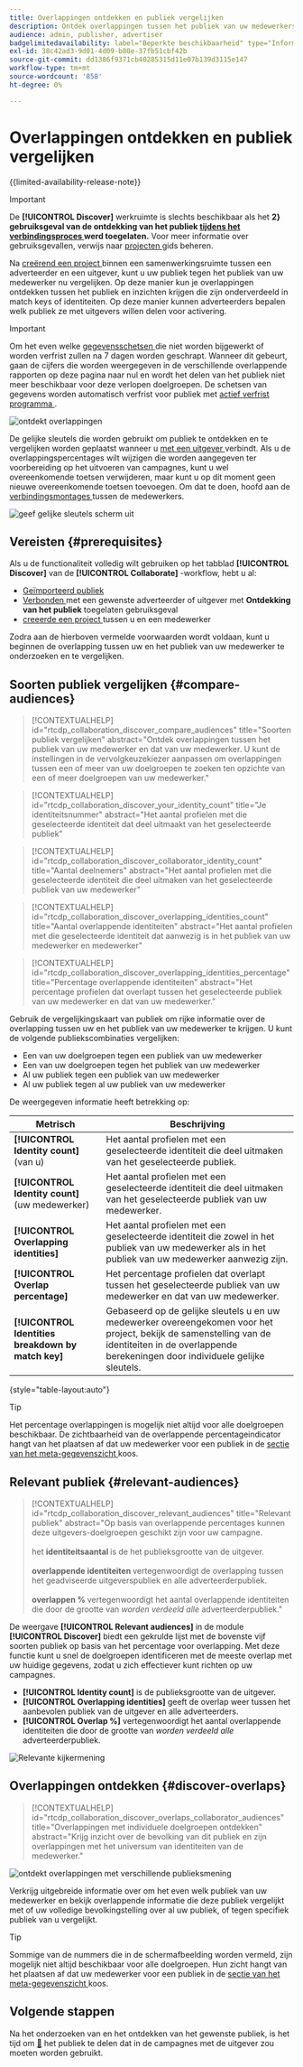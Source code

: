 ```yaml
---
title: Overlappingen ontdekken en publiek vergelijken
description: Ontdek overlappingen tussen het publiek van uw medewerkers en dat van uw medewerkers. Leer hoe u het beste publiek kunt vinden voor gebruik in uw campagnes.
audience: admin, publisher, advertiser
badgelimitedavailability: label="Beperkte beschikbaarheid" type="Informative" url="https://helpx.adobe.com/legal/product-descriptions/real-time-customer-data-platform-collaboration.html newtab=true"
exl-id: 38c42ad3-9d01-4d09-b80e-37fb51cbf42b
source-git-commit: dd1386f9371cb40285315d11e07b139d3115e147
workflow-type: tm+mt
source-wordcount: '858'
ht-degree: 0%

---
```


# Overlappingen ontdekken en publiek vergelijken

{{limited-availability-release-note}}

>[!IMPORTANT]
>
>De **[!UICONTROL Discover]** werkruimte is slechts beschikbaar als het **2&rbrace; gebruiksgeval van de ontdekking van het publiek [ tijdens het verbindingsproces ](../connect/establishing-connections.md#connection-settings) werd toegelaten.** Voor meer informatie over gebruiksgevallen, verwijs naar [ projecten ](./manage-projects.md#project-use-cases) gids beheren.

Na [ creërend een project ](/help/guide/collaborate/manage-projects.md) binnen een samenwerkingsruimte tussen een adverteerder en een uitgever, kunt u uw publiek tegen het publiek van uw medewerker nu vergelijken. Op deze manier kun je overlappingen ontdekken tussen het publiek en inzichten krijgen die zijn onderverdeeld in match keys of identiteiten. Op deze manier kunnen adverteerders bepalen welk publiek ze met uitgevers willen delen voor activering.

>[!IMPORTANT]
>
>Om het even welke [ gegevensschetsen ](/help/guide/glossary.md#sketches) die niet worden bijgewerkt of worden verfrist zullen na 7 dagen worden geschrapt. Wanneer dit gebeurt, gaan de cijfers die worden weergegeven in de verschillende overlappende rapporten op deze pagina naar nul en wordt het delen van het publiek niet meer beschikbaar voor deze verlopen doelgroepen. De schetsen van gegevens worden automatisch verfrist voor publiek met [ actief verfrist programma ](/help/guide/setup/onboard-audiences.md#schedule).

![ ontdekt overlappingen ](/help/assets/collaborate/discover-overlaps/discover-overlaps.png)

De gelijke sleutels die worden gebruikt om publiek te ontdekken en te vergelijken worden geplaatst wanneer u [ met een uitgever ](/help/guide/connect/establishing-connections.md#connection-settings) verbindt. Als u de overlappingspercentages wilt wijzigen die worden aangegeven ter voorbereiding op het uitvoeren van campagnes, kunt u wel overeenkomende toetsen verwijderen, maar kunt u op dit moment geen nieuwe overeenkomende toetsen toevoegen. Om dat te doen, hoofd aan de [ verbindingsmontages ](/help/guide/connect/establishing-connections.md#connection-settings) tussen de medewerkers.

![ geef gelijke sleutels scherm ](/help/assets/collaborate/discover-overlaps/edit-match-keys.png) uit

## Vereisten {#prerequisites}

Als u de functionaliteit volledig wilt gebruiken op het tabblad **[!UICONTROL Discover]** van de **[!UICONTROL Collaborate]** -workflow, hebt u al:

* [Geïmporteerd publiek](/help/guide/setup/onboard-audiences.md)
* [ Verbonden ](/help/guide/connect/establishing-connections.md) met een gewenste adverteerder of uitgever met **Ontdekking van het publiek** toegelaten gebruiksgeval
* [ creeerde een project ](/help/guide/collaborate/manage-projects.md) tussen u en een medewerker

Zodra aan de hierboven vermelde voorwaarden wordt voldaan, kunt u beginnen de overlapping tussen uw en het publiek van uw medewerker te onderzoeken en te vergelijken.

## Soorten publiek vergelijken {#compare-audiences}

>[!CONTEXTUALHELP]
>id="rtcdp_collaboration_discover_compare_audiences"
>title="Soorten publiek vergelijken"
>abstract="Ontdek overlappingen tussen het publiek van uw medewerker en dat van uw medewerker. U kunt de instellingen in de vervolgkeuzekiezer aanpassen om overlappingen tussen een of meer van uw doelgroepen te zoeken ten opzichte van een of meer doelgroepen van uw medewerker."

>[!CONTEXTUALHELP]
>id="rtcdp_collaboration_discover_your_identity_count"
>title="Je identiteitsnummer"
>abstract="Het aantal profielen met die geselecteerde identiteit dat deel uitmaakt van het geselecteerde publiek"

>[!CONTEXTUALHELP]
>id="rtcdp_collaboration_discover_collaborator_identity_count"
>title="Aantal deelnemers"
>abstract="Het aantal profielen met die geselecteerde identiteit die deel uitmaken van het geselecteerde publiek van uw medewerker"

>[!CONTEXTUALHELP]
>id="rtcdp_collaboration_discover_overlapping_identities_count"
>title="Aantal overlappende identiteiten"
>abstract="Het aantal profielen met die geselecteerde identiteit dat aanwezig is in het publiek van uw medewerker en medewerker"

>[!CONTEXTUALHELP]
>id="rtcdp_collaboration_discover_overlapping_identities_percentage"
>title="Percentage overlappende identiteiten"
>abstract="Het percentage profielen dat overlapt tussen het geselecteerde publiek van uw medewerker en dat van uw medewerker."

Gebruik de vergelijkingskaart van publiek om rijke informatie over de overlapping tussen uw en het publiek van uw medewerker te krijgen. U kunt de volgende publiekscombinaties vergelijken:

* Een van uw doelgroepen tegen een publiek van uw medewerker
* Een van uw doelgroepen tegen het publiek van uw medewerker
* Al uw publiek tegen een publiek van uw medewerker
* Al uw publiek tegen al uw publiek van uw medewerker

De weergegeven informatie heeft betrekking op:

| Metrisch | Beschrijving |
|---------|----------|
| **[!UICONTROL Identity count]** (van u) | Het aantal profielen met een geselecteerde identiteit die deel uitmaken van het geselecteerde publiek. |
| **[!UICONTROL Identity count]** (uw medewerker) | Het aantal profielen met een geselecteerde identiteit die deel uitmaken van het geselecteerde publiek van uw medewerker. |
| **[!UICONTROL Overlapping identities]** | Het aantal profielen met een geselecteerde identiteit die zowel in het publiek van uw medewerker als in het publiek van uw medewerker aanwezig zijn. |
| **[!UICONTROL Overlap percentage]** | Het percentage profielen dat overlapt tussen het geselecteerde publiek van uw medewerker en dat van uw medewerker. |
| **[!UICONTROL Identities breakdown by match key]** | Gebaseerd op de gelijke sleutels u en uw medewerker overeengekomen voor het project, bekijk de samenstelling van de identiteiten in de overlappende berekeningen door individuele gelijke sleutels. |

{style="table-layout:auto"}

>[!TIP]
>
>Het percentage overlappingen is mogelijk niet altijd voor alle doelgroepen beschikbaar. De zichtbaarheid van de overlappende percentageindicator hangt van het plaatsen af dat uw medewerker voor een publiek in de [ sectie van het meta-gegevenszicht ](/help/guide/setup/onboard-audiences.md#metadata-visibility) koos.

## Relevant publiek {#relevant-audiences}

>[!CONTEXTUALHELP]
>id="rtcdp_collaboration_discover_relevant_audiences"
>title="Relevant publiek"
>abstract="Op basis van overlappende percentages kunnen deze uitgevers-doelgroepen geschikt zijn voor uw campagne. <br><br> het <b> identiteitsaantal </b> is de het publieksgrootte van de uitgever. <br><br> <b> overlappende identiteiten </b> vertegenwoordigt de overlapping tussen het geadviseerde uitgeverspubliek en alle adverteerderpubliek. <br><br> <b> overlappen % </b> vertegenwoordigt het aantal overlappende identiteiten die door de grootte van <i> worden verdeeld alle </i> adverteerderpubliek."

De weergave **[!UICONTROL Relevant audiences]** in de module **[!UICONTROL Discover]** biedt een gekrulde lijst met de bovenste vijf soorten publiek op basis van het percentage voor overlapping. Met deze functie kunt u snel de doelgroepen identificeren met de meeste overlap met uw huidige gegevens, zodat u zich effectiever kunt richten op uw campagnes.

* **[!UICONTROL Identity count]** is de publieksgrootte van de uitgever.
* **[!UICONTROL Overlapping identities]** geeft de overlap weer tussen het aanbevolen publiek van de uitgever en alle adverteerders.
* **[!UICONTROL Overlap %]** vertegenwoordigt het aantal overlappende identiteiten die door de grootte van *worden verdeeld alle* adverteerderpubliek.

![ Relevante kijkermening ](/help/assets/collaborate/discover-overlaps/relevant-audiences-highlighted.png)

## Overlappingen ontdekken {#discover-overlaps}

>[!CONTEXTUALHELP]
>id="rtcdp_collaboration_discover_overlaps_collaborator_audiences"
>title="Overlappingen met individuele doelgroepen ontdekken"
>abstract="Krijg inzicht over de bevolking van dit publiek en zijn overlappingen met het universum van identiteiten van de medewerker."

![ ontdekt overlappingen met verschillende publieksmening ](/help/assets/collaborate/discover-overlaps/discover-overlaps-cards-view.png)

Verkrijg uitgebreide informatie over om het even welk publiek van uw medewerker en bekijk overlappende informatie die deze publiek vergelijkt met of uw volledige bevolkingstelling over al uw publiek, of tegen specifiek publiek van u vergelijkt.

>[!TIP]
>
>Sommige van de nummers die in de schermafbeelding worden vermeld, zijn mogelijk niet altijd beschikbaar voor alle doelgroepen. Hun zicht hangt van het plaatsen af dat uw medewerker voor een publiek in de [ sectie van het meta-gegevenszicht ](/help/guide/setup/onboard-audiences.md#metadata-visibility) koos.

## Volgende stappen

Na het onderzoeken van en het ontdekken van het gewenste publiek, is het tijd om [&#128279;](/help/guide/collaborate/share.md) het publiek te delen dat in de campagnes met de uitgever zou moeten worden gebruikt.
